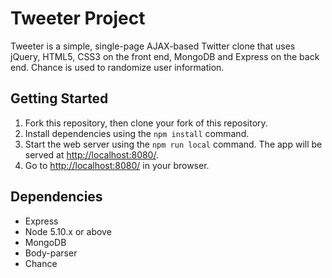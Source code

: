 # Tweeter Project

Tweeter is a simple, single-page AJAX-based Twitter clone that uses jQuery, HTML5, CSS3 on the front end, MongoDB and Express on the back end. Chance is used to randomize user information.

## Getting Started

1. Fork this repository, then clone your fork of this repository.
2. Install dependencies using the `npm install` command.
3. Start the web server using the `npm run local` command. The app will be served at <http://localhost:8080/>.
4. Go to <http://localhost:8080/> in your browser.

## Dependencies

- Express
- Node 5.10.x or above
- MongoDB
- Body-parser
- Chance